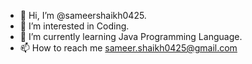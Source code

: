 - 👋 Hi, I’m @sameershaikh0425.
- 👀 I’m interested in Coding.
- 🌱 I’m currently learning Java Programming Language.
- 📫 How to reach me sameer.shaikh0425@gmail.com

<!---
sameershaikh0425/sameershaikh0425 is a ✨ special ✨ repository because its `README.md` (this file) appears on your GitHub profile.
You can click the Preview link to take a look at your changes.
--->
